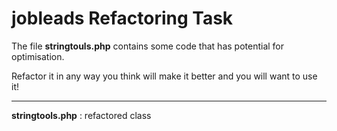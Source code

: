 # jobleads Refactoring Task
The file **stringtouls.php** contains some code that has potential for optimisation. 

Refactor it in any way you think will make it better and you will want to use it!

------------------
**stringtools.php** : refactored class